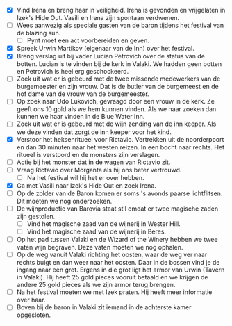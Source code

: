 * [x] Vind Irena en breng haar in veiligheid. Irena is gevonden en vrijgelaten in Izek's Hide Out. Vasili en Irena zijn spontaan verdwenen.
* [ ] Wees aanwezig als speciale gasten van de baron tijdens het festival van de blazing sun.
	* [ ] Pynt moet een act voorbereiden en geven.
* [x] Spreek Urwin Martikov (eigenaar van de Inn) over het festival.
* [x] Breng verslag uit bij vader Lucian Petrovich over de status van de botten. Lucian is te vinden bij de kerk in Valaki. We hadden geen botten en Petrovich is heel erg geschockeerd.
* [ ] Zoek uit wat er is gebeurd met de twee missende medewerkers van de burgemeester en zijn vrouw. Dat is de butler van de burgemeest en de hof dame van de vrouw van de burgemeester.
* [ ] Op zoek naar Udo Lukovich, gevraagd door een vrouw in de kerk. Ze geeft ons 10 gold als we hem kunnen vinden. Als we haar zoeken dan kunnen we haar vinden in de Blue Water Inn.
* [ ] Zoek uit wat er is gebeurd met de wijn zending van de inn keeper. Als we deze vinden dat zorgt de inn keeper voor het kind.
* [x] Verstoor het heksenritueel voor Rictavio. Vertrekken uit de noorderpoort en dan 30 minuten naar het westen reizen. In een bocht naar rechts. Het ritueel is verstoord en de monsters zijn verslagen.
* [ ] Actie bij het monster dat in de wagen van Rictavio zit.
* [ ] Vraag Rictavio over Morganta als hij ons beter vertrouwd.
	* [ ] Na het festival wil hij het er over hebben.
* [x] Ga met Vasili naar Izek's Hide Out en zoek Irena.
* [ ] Op de zolder van de Baron komen er soms 's avonds paarse lichtflitsen. Dit moeten we nog onderzoeken.
* [ ] De wijnproductie van Barovia staat stil omdat er twee magische zaden zijn gestolen.
	* [ ] Vind het magische zaad van de wijnerij in Wester Hill.
	* [ ] Vind het magische zaad van de wijnerij in Beres.
* [ ] Op het pad tussen Valaki en de Wizard of the Winery hebben we twee vaten wijn begraven. Deze vaten moeten we nog ophalen.
* [ ] Op de weg vanuit Valaki richting het oosten, waar de weg ver naar rechts buigt en dan weer naar het oosten. Daar in de bossen vind je de ingang naar een grot. Ergens in die grot  ligt het armor van Urwin (Tavern in Valaki). Hij heeft 25 gold pieces vooruit betaald en we krijgen de andere 25 gold pieces als we zijn armor terug brengen.
* [ ] Na het festival moeten we met Izek praten. Hij heeft meer informatie over haar.
* [ ] Boven bij de baron in Valaki zit iemand in de achterste kamer opgesloten.